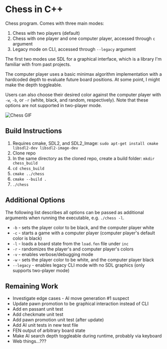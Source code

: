 # Chess in C++

Chess program. Comes with three main modes:
1. Chess with two players (default)
2. Chess with one player and one computer player, accessed through `c` argument
3. Legacy mode on CLI, accessed through `--legacy` argument

The first two modes use SDL for a graphical interface, which is a library I'm familiar with from past projects.

The computer player uses a basic minimax algorithm implementation with a hardcoded depth to evaluate future board positions. At some point, I might make the depth toggleable.

Users can also choose their desired color against the computer player with `-w`, `-b`, or `-r` (white, black, and random, respectively). Note that these options are not supported in two-player mode.

![Chess GIF](https://media2.giphy.com/media/aA8bACmZSEhHIdxsfU/giphy.gif?cid=790b761186235a808b461eff10cc757c9a1679cbd330530d&rid=giphy.gif&ct=g)

## Build Instructions
1. Requires cmake, SDL2, and SDL2_Image: `sudo apt-get install cmake libsdl2-dev libsdl2-image-dev`
2. Clone repo
3. In the same directory as the cloned repo, create a build folder: `mkdir chess_build`
4. `cd chess_build`
5. `cmake ../chess`
6. `cmake --build .`
7. `./chess`

## Additional Options
The following list describes all options can be passed as additional arguments when running the executable, e.g. `./chess -l`.
* `-b` - sets the player color to be black, and the computer player white
* `-c` - starts a game with a computer player (computer player's default color is black)
* `-l` - loads a board state from the `load.fen` file under `inc`
* `-r` - randomizes the player's and computer player's colors
* `-v` - enables verbose/debugging mode
* `-w` - sets the player color to be white, and the computer player black
* `--legacy` - enables legacy CLI mode with no SDL graphics (only supports two-player mode)

## Remaining Work
* Investigate edge cases - AI move generation #1 suspect
* Update pawn promotion to be graphical interaction instead of CLI
* Add en passant unit test
* Add checkmate unit test
* Add pawn promotion unit test (after update)
* Add AI unit tests in new test file
* FEN output of arbitrary board state
* Make AI search depth toggleable during runtime, probably via keyboard
* Web things...???
